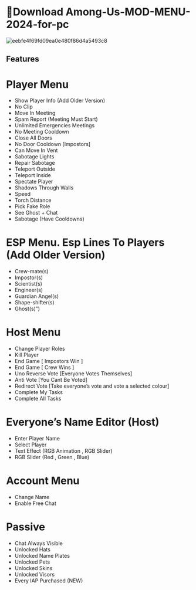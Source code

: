 # 📁Download Among-Us-MOD-MENU-2024-for-pc


![eebfe4f69fd09ea0e480f86d4a5493c8](https://github.com/KhanhHuynh31/Among-Us-MOD-MENU-2024/assets/65646959/3c077ffb-0aea-4bc5-a141-195781fc3851)


## **Features**


# Player Menu 

- Show Player Info (Add Older Version)
- No Clip
- Move In Meeting
- Spam Report (Meeting Must Start)
- Unlimited Emergencies Meetings
- No Meeting Cooldown
- Close All Doors
- No Door Cooldown [Impostors]
- Can Move In Vent
- Sabotage Lights
- Repair Sabotage
- Teleport Outside
- Teleport Inside
- Spectate Player
- Shadows Through Walls
- Speed
- Torch Distance
- Pick Fake Role
- See Ghost + Chat
- Sabotage (Have Cooldowns)


 # ESP Menu. Esp Lines To Players (Add Older Version)


- Crew-mate(s)
- Impostor(s)
- Scientist(s)
- Engineer(s)
- Guardian Angel(s)
- Shape-shifter(s)
- Ghost(s)”)

# Host Menu

- Change Player Roles
- Kill Player
- End Game [ Impostors Win ]
- End Game [ Crew Wins ]
- Uno Reverse Vote [Everyone Votes Themselves]
- Anti Vote [You Cant Be Voted]
- Redirect Vote [Take everyone’s vote and vote a selected colour]
- Complete My Tasks
- Complete All Tasks

# Everyone’s Name Editor (Host)

- Enter Player Name
- Select Player
- Text Effect (RGB Animation , RGB Slider)
- RGB Slider (Red , Green , Blue)

# Account Menu

- Change Name
- Enable Free Chat

# Passive

- Chat Always Visible
- Unlocked Hats
- Unlocked Name Plates
- Unlocked Pets
- Unlocked Skins
- Unlocked Visors
- Every IAP Purchased (NEW)
